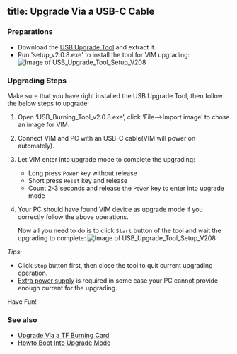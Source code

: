title: Upgrade Via a USB-C Cable
---

### Preparations
* Download the [USB Upgrade Tool](http://www.mediafire.com/file/mvf43ds0iacs8i7/USB_Burning_Tool_v2.0.8_x86.rar) and extract it.
* Run 'setup_v2.0.8.exe' to install the tool for VIM upgrading:
	![Image of USB_Upgrade_Tool_Setup_V208](/images/usb_upgrade_tool_setup_v208.png)

### Upgrading Steps
Make sure that you have right installed the USB Upgrade Tool, then follow the below steps to upgrade:

1. Open ‘USB_Burning_Tool_v2.0.8.exe’, click ‘File-->Import image’ to chose an image for VIM.
2. Connect VIM and PC with an USB-C cable(VIM will power on automately).
3. Let VIM enter into upgrade mode to complete the upgrading:
	* Long press `Power` key without release
	* Short press `Reset` key and release
	* Count 2-3 seconds and release the `Power` key to enter into upgrade mode
4. Your PC should have found VIM device as upgrade mode if you correctly follow the above operations.

	Now all you need to do is to click `Start` button of the tool and wait the upgrading to complete:
	![Image of USB_Upgrade_Tool_Setup_V208](/images/usb_upgrade_tool_interface_v208.png)

*Tips:*

* Click `Stop` button first, then close the tool to quit current upgrading operation.
* [Extra power supply](/basics/ExtraPowerInput.md) is required in some case your PC cannot provide enough current for the upgrading.


Have Fun!

### See also
* [Upgrade Via a TF Burning Card](/bootcamp/UpgradeViaTFBurningCard.md)
* [Howto Boot Into Upgrade Mode](/vim/HowtoBootIntoUpgradeMode.html)
